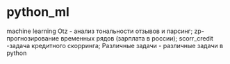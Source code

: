 # python_ml
machine learning
Otz -  анализ тональности отзывов и парсинг;
zp- прогнозирование временных рядов (зарплата в россии);
scorr_credit -задача кредитного  скорринга;
Различные задачи - различные задачи в python
